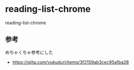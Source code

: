 # reading-list-chrome
reading-list-chrome

## 参考
めちゃくちゃ参考にした
- https://qiita.com/yukuduri/items/3f2159ab3cec95a1ba28
